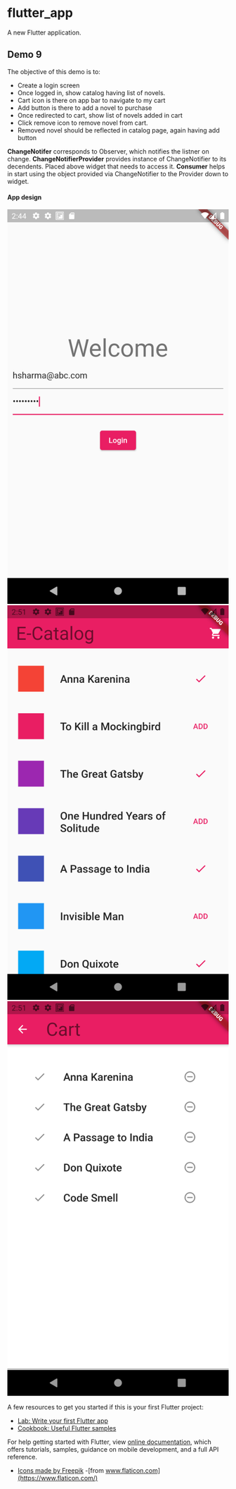 # flutter_app

A new Flutter application.

## Demo 9



The objective of this demo is to:
- Create a login screen
- Once logged in, show catalog having list of novels.
- Cart icon is there on app bar to navigate to my cart
- Add button is there to add a novel to purchase
- Once redirected to cart, show list of novels added in cart
- Click remove icon to remove novel from cart.
- Removed novel should be reflected in catalog page, again having add button

**ChangeNotifer** corresponds to Observer, which notifies the listner on change.
**ChangeNotifierProvider** provides instance of ChangeNotifier to its decendents. Placed above widget that needs to access it.
**Consumer** helps in start using the object provided via ChangeNotifier to the Provider down to widget.



#### App design ####
![picture alt](https://raw.githubusercontent.com/HimanshuSharma13/Flutter/feature_d9_provider_package/screens/welcome.png "App design screens")
![picture alt](https://raw.githubusercontent.com/HimanshuSharma13/Flutter/feature_d9_provider_package/screens/catalog.png "App design screens")
![picture alt](https://raw.githubusercontent.com/HimanshuSharma13/Flutter/feature_d9_provider_package/screens/cart.png "App design screens")


A few resources to get you started if this is your first Flutter project:

- [Lab: Write your first Flutter app](https://flutter.dev/docs/get-started/codelab)
- [Cookbook: Useful Flutter samples](https://flutter.dev/docs/cookbook)

For help getting started with Flutter, view 
[online documentation](https://flutter.dev/docs), which offers tutorials,
samples, guidance on mobile development, and a full API reference.

- [Icons made by Freepik](https://www.freepik.com)
 -[from www.flaticon.com](https://www.flaticon.com/)
